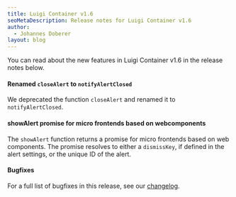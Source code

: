 ```yaml
---
title: Luigi Container v1.6 
seoMetaDescription: Release notes for Luigi Container v1.6
author:
  - Johannes Doberer
layout: blog
---
```


You can read about the new features in Luigi Container v1.6 in the release notes below.

<!-- Excerpt -->


#### Renamed `closeAlert` to `notifyAlertClosed`

We deprecated the function `closeAlert` and renamed it to `notifyAlertClosed`.

#### showAlert promise for micro frontends based on webcomponents

The `showAlert` function returns a promise for micro frontends based on web components. The promise resolves to either a `dismissKey`, if defined in the alert settings, or the unique ID of the alert.

#### Bugfixes

For a full list of bugfixes in this release, see our [changelog](https://github.com/SAP/luigi/releases/tag/container%2Fv1.6.0).